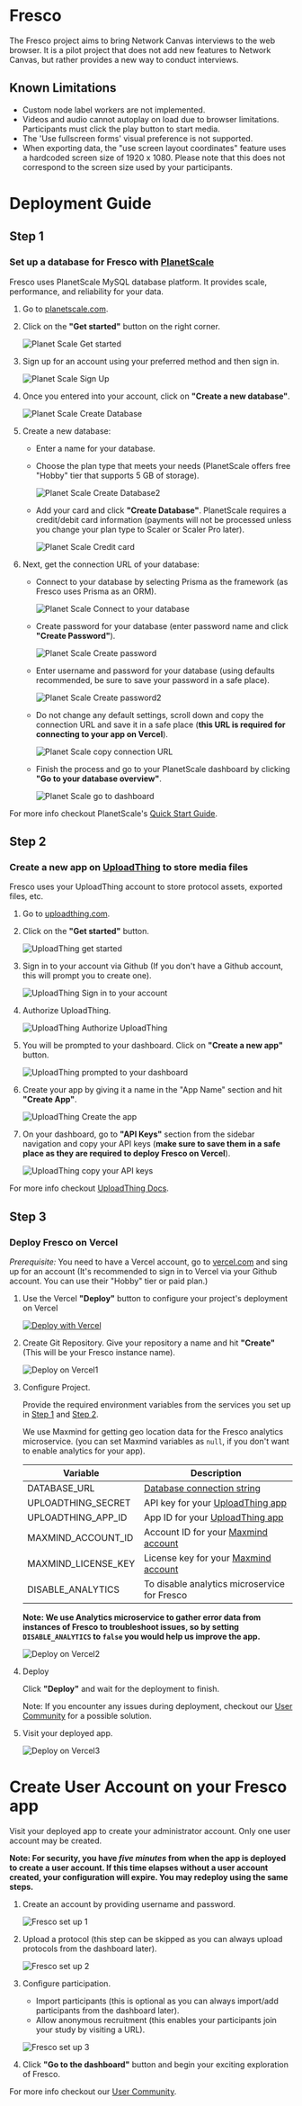 # Fresco

The Fresco project aims to bring Network Canvas interviews to the web browser. It is a pilot project that does not
add new features to Network Canvas, but rather provides a new way to conduct interviews.

## Known Limitations

- Custom node label workers are not implemented.
- Videos and audio cannot autoplay on load due to browser limitations. Participants must click the play button to start media.
- The 'Use fullscreen forms' visual preference is not supported.
- When exporting data, the "use screen layout coordinates" feature uses a hardcoded screen size of 1920 x 1080. Please note that this does not correspond to the screen size used by your participants.

# Deployment Guide

## Step 1

### Set up a database for Fresco with [PlanetScale](https://planetscale.com)

Fresco uses PlanetScale MySQL database platform. It provides scale, performance, and reliability for your data.

1. Go to [planetscale.com](planetscale.com).

2. Click on the **"Get started"** button on the right corner.

   ![Planet Scale Get started](public/images/readme-screenshots/planetscale1.png)

3. Sign up for an account using your preferred method and then sign in.

   ![Planet Scale Sign Up](public/images/readme-screenshots/planetscale2.png)

4. Once you entered into your account, click on **"Create a new database"**.

   ![Planet Scale Create Database](public/images/readme-screenshots/planetscale3.png)

5. Create a new database:

   - Enter a name for your database.
   - Choose the plan type that meets your needs (PlanetScale offers free "Hobby" tier that supports 5 GB of storage).

     ![Planet Scale Create Database2](public/images/readme-screenshots/planetscale4.png)

   - Add your card and click **"Create Database"**. PlanetScale requires a credit/debit card information (payments will not be processed unless you change your plan type to Scaler or Scaler Pro later).

     ![Planet Scale Credit card](public/images/readme-screenshots/planetscale5.png)

6. Next, get the connection URL of your database:

   - Connect to your database by selecting Prisma as the framework (as Fresco uses Prisma as an ORM).

     ![Planet Scale Connect to your database](public/images/readme-screenshots/planetscale6.png)

   - Create password for your database (enter password name and click **"Create Password"**).

     ![Planet Scale Create password](public/images/readme-screenshots/planetscale7.png)

   - Enter username and password for your database (using defaults recommended, be sure to save your password in a safe place).

     ![Planet Scale Create password2](public/images/readme-screenshots/planetscale8.png)

   - Do not change any default settings, scroll down and copy the connection URL and save it in a safe place (**this URL is required for connecting to your app on Vercel**).

     ![Planet Scale copy connection URL](public/images/readme-screenshots/planetscale9.png)

   - Finish the process and go to your PlanetScale dashboard by clicking **"Go to your database overview"**.

     ![Planet Scale go to dashboard](public/images/readme-screenshots/planetscale10.png)

For more info checkout PlanetScale's [Quick Start Guide](https://planetscale.com/docs/tutorials/planetscale-quick-start-guide).

## Step 2

### Create a new app on [UploadThing](https://uploadthing.com/) to store media files

Fresco uses your UploadThing account to store protocol assets, exported files, etc.

1. Go to [uploadthing.com](https://uploadthing.com).

2. Click on the **"Get started"** button.

   ![UploadThing get started](public/images/readme-screenshots/uploadthing1.png)

3. Sign in to your account via Github (If you don't have a Github account, this will prompt you to create one).

   ![UploadThing Sign in to your account](public/images/readme-screenshots/uploadthing2.png)

4. Authorize UploadThing.

   ![UploadThing Authorize UploadThing](public/images/readme-screenshots/uploadthing3.png)

5. You will be prompted to your dashboard. Click on **"Create a new app"** button.

   ![UploadThing prompted to your dashboard](public/images/readme-screenshots/uploadthing4.png)

6. Create your app by giving it a name in the "App Name" section and hit **"Create App"**.

   ![UploadThing Create the app](public/images/readme-screenshots/uploadthing5.png)

7. On your dashboard, go to **"API Keys"** section from the sidebar navigation and copy your API keys (**make sure to save them in a safe place as they are required to deploy Fresco on Vercel**).

   ![UploadThing copy your API keys](public/images/readme-screenshots/uploadthing6.png)

For more info checkout [UploadThing Docs](https://docs.uploadthing.com/).

## Step 3

### Deploy Fresco on Vercel

_Prerequisite:_ You need to have a Vercel account, go to [vercel.com](https://vercel.com/) and sing up for an account (It's recommended to sign in to Vercel via your Github account. You can use their "Hobby" tier or paid plan.)

1. Use the Vercel **"Deploy"** button to configure your project's deployment on Vercel

   [![Deploy with Vercel](https://vercel.com/button)](https://vercel.com/new/clone?repository-url=https%3A%2F%2Fgithub.com%2Fcomplexdatacollective%2FFresco%2Ftree%2Fdeployment-docs&env=DATABASE_URL,UPLOADTHING_SECRET,UPLOADTHING_APP_ID,MAXMIND_ACCOUNT_ID,MAXMIND_LICENSE_KEY,DISABLE_ANALYTICS)

<!-- [![Deploy with Vercel](https://vercel.com/button)](https://vercel.com/new/clone?repository-url=https%3A%2F%2Fgithub.com%2Fcomplexdatacollective%2FFresco&env=DATABASE_URL,UPLOADTHING_SECRET,UPLOADTHING_APP_ID,MAXMIND_ACCOUNT_ID,MAXMIND_LICENSE_KEY,DISABLE_ANALYTICS) -->

2. Create Git Repository. Give your repository a name and hit **"Create"** (This will be your Fresco instance name).

   ![Deploy on Vercel1](public/images/readme-screenshots/vercel1.png)

3. Configure Project.

   Provide the required environment variables from the services you set up in [Step 1](#step-1) and [Step 2](#step-2).

   We use Maxmind for getting geo location data for the Fresco analytics microservice. (you can set Maxmind variables as `null`, if you don't want to enable analytics for your app).

   | Variable            | Description                                                                                     |
   | ------------------- | ----------------------------------------------------------------------------------------------- |
   | DATABASE_URL        | [Database connection string](https://planetscale.com/docs/concepts/connection-strings)          |
   | UPLOADTHING_SECRET  | API key for your [UploadThing app](https://uploadthing.com/dashboard)                           |
   | UPLOADTHING_APP_ID  | App ID for your [UploadThing app](https://uploadthing.com/dashboard)                            |
   | MAXMIND_ACCOUNT_ID  | Account ID for your [Maxmind account](https://www.maxmind.com/en/accounts/970348/license-key/)  |
   | MAXMIND_LICENSE_KEY | License key for your [Maxmind account](https://www.maxmind.com/en/accounts/970348/license-key/) |
   | DISABLE_ANALYTICS   | To disable analytics microservice for Fresco                                                    |

   **Note: We use Analytics microservice to gather error data from instances of Fresco to troubleshoot issues, so by setting `DISABLE_ANALYTICS` to `false` you would help us improve the app.**

   ![Deploy on Vercel2](public/images/readme-screenshots/vercel2.png)

4. Deploy

   Click **"Deploy"** and wait for the deployment to finish.

   Note: If you encounter any issues during deployment, checkout our [User Community](https://community.networkcanvas.com/) for a possible solution.

5. Visit your deployed app.

   ![Deploy on Vercel3](public/images/readme-screenshots/vercel3.png)

# Create User Account on your Fresco app

Visit your deployed app to create your administrator account. Only one user account may be created.

**Note: For security, you have _five minutes_ from when the app is deployed to create a user account. If this time elapses without a user account created, your configuration will expire. You may redeploy using the same steps.**

1. Create an account by providing username and password.

   ![Fresco set up 1](public/images/readme-screenshots/fresco1.png)

2. Upload a protocol (this step can be skipped as you can always upload protocols from the dashboard later).

   ![Fresco set up 2](public/images/readme-screenshots/fresco2.png)

3. Configure participation.

   - Import participants (this is optional as you can always import/add participants from the dashboard later).
   - Allow anonymous recruitment (this enables your participants join your study by visiting a URL).

   ![Fresco set up 3](public/images/readme-screenshots/fresco3.png)

4. Click **"Go to the dashboard"** button and begin your exciting exploration of Fresco.

For more info checkout our [User Community](https://community.networkcanvas.com/).
